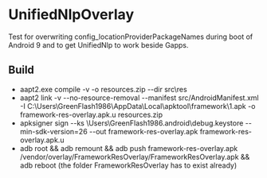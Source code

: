 # UnifiedNlpOverlay

Test for overwriting config_locationProviderPackageNames during boot of Android 9 and to get UnifiedNlp to work beside Gapps.

## Build

* aapt2.exe compile -v -o resources.zip --dir src\res
* aapt2 link -v --no-resource-removal --manifest src/AndroidManifest.xml -I C:\Users\GreenFlash1986\AppData\Local\apktool\framework\1.apk -o framework-res-overlay.apk.u resources.zip
* apksigner sign --ks \Users\GreenFlash1986\.android\debug.keystore --min-sdk-version=26 --out framework-res-overlay.apk framework-res-overlay.apk.u
* adb root && adb remount && adb push framework-res-overlay.apk /vendor/overlay/FrameworkResOverlay/FrameworkResOverlay.apk && adb reboot (the folder FrameworkResOverlay has to exist already)
